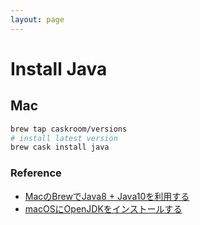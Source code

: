 ```yaml
---
layout: page
---
```


# Install Java

## Mac

```sh
brew tap caskroom/versions
# install latest version
brew cask install java
```

### Reference

* [MacのBrewでJava8 + Java10を利用する](https://qiita.com/seijikohara/items/56cc4ac83ef9d686fab2)
* [macOSにOpenJDKをインストールする](https://blog.webarata3.link/macos-openjdk)